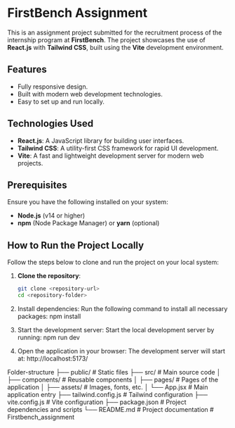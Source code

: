 # FirstBench Assignment

This is an assignment project submitted for the recruitment process of the internship program at **FirstBench**. The project showcases the use of **React.js** with **Tailwind CSS**, built using the **Vite** development environment.

## Features

- Fully responsive design.
- Built with modern web development technologies.
- Easy to set up and run locally.

## Technologies Used

- **React.js**: A JavaScript library for building user interfaces.
- **Tailwind CSS**: A utility-first CSS framework for rapid UI development.
- **Vite**: A fast and lightweight development server for modern web projects.

## Prerequisites

Ensure you have the following installed on your system:

- **Node.js** (v14 or higher)
- **npm** (Node Package Manager) or **yarn** (optional)

## How to Run the Project Locally

Follow the steps below to clone and run the project on your local system:

1. **Clone the repository**:
   ```bash
   git clone <repository-url>
   cd <repository-folder>

2. Install dependencies: Run the following command to install all necessary packages:
    npm install

3. Start the development server: Start the local development server by running:
    npm run dev

4. Open the application in your browser: The development server will start at:
    http://localhost:5173/

Folder-structure
├── public/          # Static files
├── src/             # Main source code
│   ├── components/  # Reusable components
│   ├── pages/       # Pages of the application
│   ├── assets/      # Images, fonts, etc.
│   └── App.jsx      # Main application entry
├── tailwind.config.js # Tailwind configuration
├── vite.config.js   # Vite configuration
├── package.json     # Project dependencies and scripts
└── README.md        # Project documentation
#   F i r s t b e n c h _ a s s i g n m e n t  
 